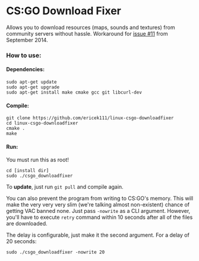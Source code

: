 # CS:GO Download Fixer

Allows you to download resources (maps, sounds and textures) from community servers without hassle.
Workaround for [issue #11](https://github.com/ValveSoftware/csgo-osx-linux/issues/11) from September 2014.

### How to use:
#### Dependencies:
```
sudo apt-get update
sudo apt-get upgrade
sudo apt-get install make cmake gcc git libcurl-dev
```

#### Compile:
```
git clone https://github.com/ericek111/linux-csgo-downloadfixer
cd linux-csgo-downloadfixer
cmake .
make
```

#### Run:
You must run this as root!
```
cd [install dir]
sudo ./csgo_downloadfixer
```
To **update**, just run `git pull` and compile again.

You can also prevent the program from writing to CS:GO's memory. This will make the very very very slim (we're talking almost non-existent) chance of getting VAC banned none.
Just pass `-nowrite` as a CLI argument. However, you'll have to execute `retry` command within 10 seconds after all of the files are downloaded.

The delay is configurable, just make it the second argument. For a delay of 20 seconds:

`sudo ./csgo_downloadfixer -nowrite 20`